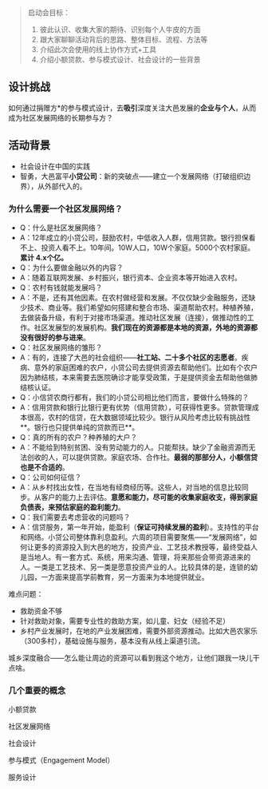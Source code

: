 > 启动会目标：
>
> 1. 彼此认识、收集大家的期待、识别每个人牛皮的方面
> 2. 跟大家聊聊活动背后的思路、整体目标、流程、方法等
> 3. 介绍此次会使用的线上协作方式+工具
> 4. 介绍小额贷款、参与模式设计、社会设计的一些背景

## 设计挑战

如何通过捐赠方*的参与模式设计，去**吸引**深度关注大邑发展的**企业与个人**，从而成为社区发展网络的长期参与方？



## 活动背景

- 社会设计在中国的实践
- 智勇，大邑富平**小贷公司**：新的突破点——建立一个发展网络（打破组织边界），从外部代入的。



### 为什么需要一个社区发展网络？

- Q：什么是社区发展网络？
- A：12年成立的小贷公司，鼓励农村，中低收入人群，信用贷款。银行担保看不上、投资人看不上。10年间。10W人口，10W个家庭。5000个农村家庭。**累计 4.x个亿。**
- Q：为什么要做金融以外的内容？
- A：随着互联网发展、乡村振兴，银行资本、企业资本等开始进入农村。
- Q：农村有钱就能发展吗？
- A：不是，还有其他因素。在农村做经营和发展。不仅仅缺少金融服务，还缺少技术、商业等。我们希望如何搭建和整合市场、渠道帮助农村。种植养殖，去做装备升级，有利于对接市场渠道。推动社区发展（连接），做推动性的工作。社区发展型的发展机构。**我们现在的资源都是本地的资源，外地的资源都没有很好的参与进来**。
- Q：社区发展网络的雏形？
- A：有的，连接了大邑的社会组织——**社工站、二十多个社区的志愿者**。疾病、意外的家庭困难的农户，小贷公司去提供资源去帮助他们。比如有个农户因为肺结核，本来需要去医院确诊才能享受政策，于是提供资金去帮助他做肺结核认证。
- Q：小信贷农商行都有，我们的小贷公司相比他们而言，要做什么特殊的？
- A：信用贷款和银行比银行更有优势（信用贷款），可获得性更多。贷款管理成本很高，农村的信贷，在大数据领域比较少。银行从风险考虑比较有挑战性**。银行也只提供单纯的贷款而已**。
- Q：真的所有的农户？种养殖的大户？
- A：不能给到特别贫困、没有劳动能力的人。只能帮扶。缺少了金融资源而无法创收的人，可以提供贷款。家庭农场、合作社。**最弱的那部分人，小额信贷也是不合适的**。
- Q：公司如何征信？
- A：从乡村找出女性，在当地有经商经历等。这些人，对当地的信息比较同步。从客户的能力上去评估。**意愿和能力，尽可能的收集家庭收支，得到家庭负债表，来预估家庭的盈利能力**。
- Q：我们需要去考虑营收的问题吗？
- A：信贷服务，第一年开始，能盈利（**保证可持续发展的盈利**）。支持性的平台和网络。小贷公司整体靠利息盈利。六周的项目需要聚焦——“发展网络”，如何让更多的资源投入到大邑的地方，投资产业、工艺技术教授等，最终受益人是当地人。有一套方式、系统，用来沟通、管理，将来那些会带资源进来的人。一类是工艺技术、另一类是愿意投资产业的人。比较具体的是，连锁的幼儿园，一方面来提高学前教育，另一方面来为本地提供就业。



难点问题：

- 救助资金不够
- 针对救助对象，需要专业性的救助方案，如儿童、妇女（经验不足）
- 乡村产业发展时，在地的产业发展困难，需要外部资源推动。比如大邑农家乐（300多村），基础设施与服务，基本没有从线上渠道引流。



城乡深度融合——怎么能让周边的资源可以看到我这个地方，让他们跟我一块儿干点啥。



### 几个重要的概念

小额贷款

社区发展网络

社会设计

参与模式（Engagement Model）

服务设计
